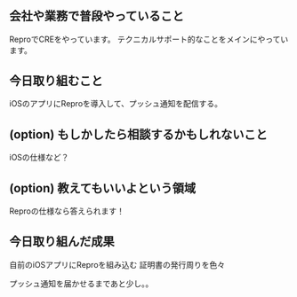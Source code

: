 # <Ryoma Shindo>

## 会社や業務で普段やっていること
ReproでCREをやっています。
テクニカルサポート的なことをメインにやっています。

## 今日取り組むこと
iOSのアプリにReproを導入して、プッシュ通知を配信する。

## (option) もしかしたら相談するかもしれないこと
iOSの仕様など？

## (option) 教えてもいいよという領域
Reproの仕様なら答えられます！

## 今日取り組んだ成果
自前のiOSアプリにReproを組み込む
証明書の発行周りを色々

プッシュ通知を届かせるまであと少し。。
